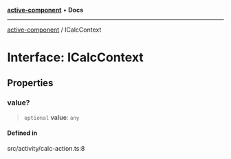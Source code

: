 [**active-component**](../README.md) • **Docs**

***

[active-component](../globals.md) / ICalcContext

# Interface: ICalcContext

## Properties

### value?

> `optional` **value**: `any`

#### Defined in

src/activity/calc-action.ts:8
